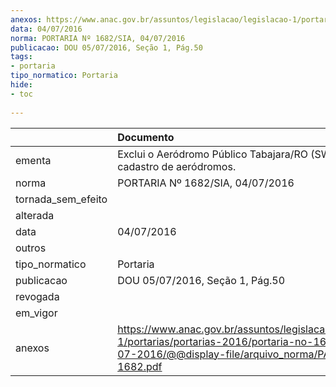```yaml
---
anexos: https://www.anac.gov.br/assuntos/legislacao/legislacao-1/portarias/portarias-2016/portaria-no-1682-sia-04-07-2016/@@display-file/arquivo_norma/PA2016-1682.pdf
data: 04/07/2016
norma: PORTARIA Nº 1682/SIA, 04/07/2016
publicacao: DOU 05/07/2016, Seção 1, Pág.50
tags:
- portaria
tipo_normatico: Portaria
hide: 
- toc 
 
---
```


|                    | Documento                                                                                                                                                      |
|:-------------------|:---------------------------------------------------------------------------------------------------------------------------------------------------------------|
| ementa             | Exclui o Aeródromo Público Tabajara/RO (SWTB) do cadastro de aeródromos.                                                                                       |
| norma              | PORTARIA Nº 1682/SIA, 04/07/2016                                                                                                                               |
| tornada_sem_efeito |                                                                                                                                                                |
| alterada           |                                                                                                                                                                |
| data               | 04/07/2016                                                                                                                                                     |
| outros             |                                                                                                                                                                |
| tipo_normatico     | Portaria                                                                                                                                                       |
| publicacao         | DOU 05/07/2016, Seção 1, Pág.50                                                                                                                                |
| revogada           |                                                                                                                                                                |
| em_vigor           |                                                                                                                                                                |
| anexos             | https://www.anac.gov.br/assuntos/legislacao/legislacao-1/portarias/portarias-2016/portaria-no-1682-sia-04-07-2016/@@display-file/arquivo_norma/PA2016-1682.pdf |
